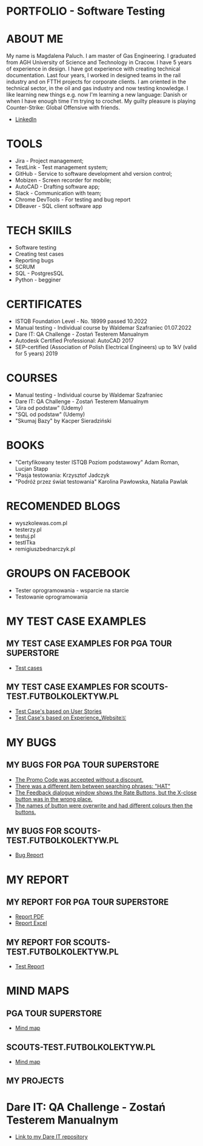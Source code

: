 # PORTFOLIO - Software Testing

# ABOUT ME
My name is Magdalena Paluch. I am master of Gas Engineering. I graduated from AGH University of Science and Technology in Cracow. I have 5 years of experience in design. I have got experience with creating technical documentation. Last four years, I worked in designed teams in the rail industry and on FTTH projects for corporate clients. I am oriented in the technical sector, in the oil and gas industry and now testing knowledge. I like learning new things e.g. now I'm learning a new language: Danish or when I have enough time I'm trying to crochet. My guilty pleasure is playing Counter-Strike: Global Offensive with friends. 
* [LinkedIn](https://www.linkedin.com/in/magdalena-paluch1/) 
# TOOLS
* Jira - Project management;
* TestLink - Test management system;
* GitHub - Service to software development ahd version control;
* Mobizen - Screen recorder for mobile;
* AutoCAD - Drafting software app;
* Slack - Communication with team;
* Chrome DevTools - For testing and bug report
* DBeaver - SQL client software app 
# TECH SKIILS
* Software testing
* Creating test cases
* Reporting bugs
* SCRUM
* SQL - PostgresSQL
* Python - begginer
# CERTIFICATES
* ISTQB Foundation Level - No. 18999 passed 10.2022
* Manual testing - Individual course by Waldemar Szafraniec 01.07.2022
* Dare IT: QA Challenge - Zostań Testerem Manualnym
* Autodesk Certified Professional: AutoCAD 2017
* SEP-certified (Association of Polish Electrical Engineers) up to 1kV (valid for 5 years) 2019
# COURSES
* Manual testing - Individual course by Waldemar Szafraniec
* Dare IT: QA Challenge - Zostań Testerem Manualnym
* "Jira od podstaw" (Udemy) 
* "SQL od podstaw" (Udemy)
* "Skumaj Bazy" by Kacper Sieradziński
# BOOKS
* "Certyfikowany tester ISTQB Poziom podstawowy" Adam Roman, Lucjan Stapp
* "Pasja testowania: Krzysztof Jadczyk
* "Podróż przez świat testowania" Karolina Pawłowska, Natalia Pawlak
# RECOMENDED BLOGS
* wyszkolewas.com.pl
* testerzy.pl
* testuj.pl
* testITka
* remigiuszbednarczyk.pl
# GROUPS ON FACEBOOK
* Tester oprogramowania - wsparcie na starcie
* Testowanie oprogramowania
# MY TEST CASE EXAMPLES
## MY TEST CASE EXAMPLES FOR PGA TOUR SUPERSTORE
* [Test cases](https://drive.google.com/file/d/1mvO32fs9YYgWoEXyG0cpshDQpn-Kp8_c/view?usp=sharing)
## MY TEST CASE EXAMPLES FOR SCOUTS-TEST.FUTBOLKOLEKTYW.PL
* [Test Case's based on User Stories](https://docs.google.com/spreadsheets/d/1Mt6FQfttUFqRPDLyb7hc2ceToqsZNYIl9pZsS1tunlI/edit?usp=share_link)
* [Test Case's based on Experience_Website🇸](https://docs.google.com/spreadsheets/d/1589dqUD6PTWXDCuFfejT0MtGR948kEbCJlDr_RXLel8/edit?usp=sharing) 
# MY BUGS
## MY BUGS FOR PGA TOUR SUPERSTORE
* [The Promo Code was accepted without a discount.](https://drive.google.com/file/d/1U2pPctDuXkD8mvIYlm6LTd9KHaAGa8dd/view?usp=sharing)
* [There was a different item between searching phrases: "HAT"](https://drive.google.com/file/d/1q_bINQ7j4fGRIluYaVQIuYio75vsnl01/view?usp=sharing)
* [The Feedback dialogue window shows the Rate Buttons, but the X-close
button was in the wrong place.](https://drive.google.com/file/d/1YIZ4DXEr3BaoIBezIXAERAo9AMerinPj/view?usp=sharing)
* [The names of button were overwrite and had different colours then the
buttons.](https://drive.google.com/file/d/1mEM7lcWDSDhA1Mj-fJCXVXGJtEmIJ2uu/view?usp=sharing)
## MY BUGS FOR SCOUTS-TEST.FUTBOLKOLEKTYW.PL
* [Bug Report](https://docs.google.com/spreadsheets/d/1HwSalkbEryYPYpr7G_5F2mwVYxa2ND41hCxHNOjhizE/edit?usp=sharing)
# MY REPORT
## MY REPORT FOR PGA TOUR SUPERSTORE
* [Report PDF](https://drive.google.com/file/d/12ECjuYH0ASFMJz-EOXSGpQDTCoP9bHzk/view?usp=sharing)
* [Report Excel](https://docs.google.com/spreadsheets/d/1psA0viFEX2BuwAslzVfkHppzXgH3oonx/edit?usp=sharing&ouid=113991644063600950255&rtpof=true&sd=true)
## MY REPORT FOR SCOUTS-TEST.FUTBOLKOLEKTYW.PL
* [Test Report](https://drive.google.com/file/d/1VGMOqnqYJ60v0evxkWfCRPHHpuTganN6/view?usp=sharing)
# MIND MAPS
## PGA TOUR SUPERSTORE
* [Mind map](https://drive.google.com/file/d/1tiiZPm340y_q30Ur4v3yiisMH0FPxEq_/view?usp=sharing) 
## SCOUTS-TEST.FUTBOLKOLEKTYW.PL
* [Mind map](https://drive.google.com/file/d/1Ss96V3r3SxSOSsJsx9XGYkWmtub9qNM9/view?usp=sharing) 
## MY PROJECTS
# Dare IT: QA Challenge - Zostań Testerem Manualnym
* [Link to my Dare IT repository](https://github.com/magdalenapaluch1/challenge_portfolio_magdalena/blob/main/README.md)
